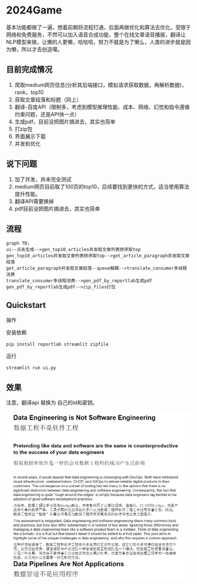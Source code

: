 # 2024Game
基本功能都做了一遍，想着前期将流程打通，后面再做优化和算法去优化。受限于网络和免费服务，不然可以加入语音合成功能，整个在线文章语音播报，翻译让NLP模型来做，让懒的人更懒，哈哈哈，努力不就是为了懒么，人类的进步就是因为懒，所以才去创造噶。

## 目前完成情况
1. 爬取medium网页信息(分析其后端接口，模拟请求获取数据，再解析数据)，rank，top10
2. 获取文章段落和标题（同上）
3. 翻译-百度API（限制多，考虑到模型推理性能、成本、网络、幻觉和指令遵循约束问题，还是API快一点）
4. 生成pdf，目前没把图片搞进去，其实也简单
5. 打zip包
6. 界面展示下载
7. 并发和优化

## 说下问题
1. 加了并发，并未完全测试
2. medium网页目前取了100页的top10，后续要找到更快的方式，适当使用算法提升性能。
3. 翻译API需要换掉
4. pdf目前没把图片搞进去，其实也简单

## 流程
```mermaid
graph TB;
ui--点击生成-->gen_top10_articles并发取文章列表排序取top
gen_top10_articles并发取文章列表排序取top-->get_article_paragraph并发取文章段落
get_article_paragraph并发取文章段落--queue解耦-->translate_consumer多线程消费
translate_consumer多线程消费-->gen_pdf_by_reportlab生成pdf
gen_pdf_by_reportlab生成pdf-->zip_files打包

```

## Quickstart

操作

安装依赖

```
pip install reportlab streamlit zipfile
```

运行

```
streamlit run ui.py
```

## 效果
注意，翻译api 替换为 自己的id和密钥。

![效果](1.png)
